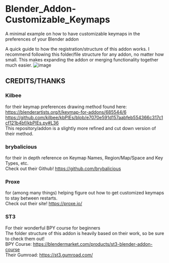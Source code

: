 # Blender_Addon-Customizable_Keymaps
 A minimal example on how to have customizable keymaps in the preferences of your Blender addon

A quick guide to how the registration/structure of this addon works. I recommend following this folder/file structure for any addon, no matter how small.
This makes expanding the addon or merging functionality together much easier.
![image](https://user-images.githubusercontent.com/83173898/206545009-990086b7-a316-478d-ae63-c7fb823e3343.png)



## CREDITS/THANKS

### Kilbee 
for their keymap preferences drawing method found here: 
https://blenderartists.org/t/keymap-for-addons/685544/6 <br />
https://github.com/kilbee/kbPIEs/blob/e7070e591d157aabfeb554366c317c1cf121b4bf/kbPIEs.py#L36 <br />
This repository/addon is a slightly more refined and cut down version of their method. <br />

### brybalicious
for their in depth reference on Keymap Names, Region/Map/Space and Key Types, etc. <br />
Check out their Github! https://github.com/brybalicious <br />

### Proxe
for (among many things) helping figure out how to get customized keymaps to stay between restarts. <br />
Check out their site! https://proxe.io/

### ST3 
For their wonderful BPY course for beginners <br />
The folder structure of this addon is heavily based on their work, so be sure to check them out! <br />
BPY Course: https://blendermarket.com/products/st3-blender-addon-course <br />
Their Gumroad: https://st3.gumroad.com/
